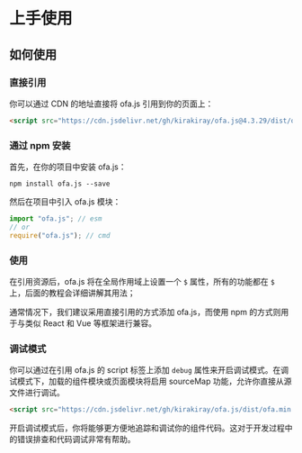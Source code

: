 # 上手使用
## 如何使用
### 直接引用

你可以通过 CDN 的地址直接将 ofa.js 引用到你的页面上：

```html
<script src="https://cdn.jsdelivr.net/gh/kirakiray/ofa.js@4.3.29/dist/ofa.js"></script>
```

### 通过 npm 安装

首先，在你的项目中安装 ofa.js：

```shell
npm install ofa.js --save
```

然后在项目中引入 ofa.js 模块：

```javascript
import "ofa.js"; // esm
// or
require("ofa.js"); // cmd
```

### 使用

在引用资源后，ofa.js 将在全局作用域上设置一个 `$` 属性，所有的功能都在 `$` 上，后面的教程会详细讲解其用法；

通常情况下，我们建议采用直接引用的方式添加 ofa.js，而使用 npm 的方式则用于与类似 React 和 Vue 等框架进行兼容。

### 调试模式

你可以通过在引用 ofa.js 的 script 标签上添加 `debug` 属性来开启调试模式。在调试模式下，加载的组件模块或页面模块将启用 sourceMap 功能，允许你直接从源文件进行调试。

```html
<script src="https://cdn.jsdelivr.net/gh/kirakiray/ofa.js/dist/ofa.min.js" debug></script>
```

开启调试模式后，你将能够更方便地追踪和调试你的组件代码。这对于开发过程中的错误排查和代码调试非常有帮助。